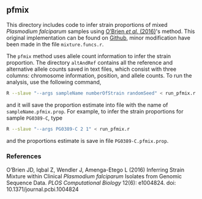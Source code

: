 ## pfmix

This directory includes code to infer strain proportions of mixed *Plasmodium falciparum* samples using [O’Brien *et al.* (2016)](#obrien)'s method. This original implementation can be found on [Github](https://github.com/jacobian1980/pfmix/), minor modification have been made in the file `mixture.funcs.r`.

The `pfmix` method uses allele count information to infer the strain proportion. The directory `altAndRef` contains all the reference and alternative allele counts saved in text files, which consist with three columns: chromosome information, position, and allele counts. To run the analysis, use the following command,

```bash
R --slave "--args sampleName numberOfStrain randomSeed" < run_pfmix.r
```
and it will save the proportion estimate into file with the name of `sampleName.pfmix.prop`. For example, to infer the strain proportions for sample `PG0389-C`, type

```bash
R --slave "--args PG0389-C 2 1" < run_pfmix.r
```

and the proportions estimate is save in file `PG0389-C.pfmix.prop`.


### References

O’Brien JD, Iqbal Z, Wendler J, Amenga-Etego L (2016) Inferring Strain Mixture within Clinical *Plasmodium falciparum* Isolates from Genomic Sequence Data. *PLOS Computational Biology* 12(6): e1004824. doi: 10.1371/journal.pcbi.1004824 <a name="obrien"></a>
